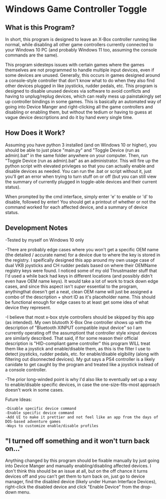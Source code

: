# Windows Game Controller Toggle

What is this Program?
---------------------
In short, this program is designed to leave an X-Box controller running like normal, while disabling all other game controllers currently connected to your Windows 10 PC (and probably Windows 11 too, assuming the console commands are the same).

This program sidesteps issues with certain games where the games themselves are not programmed to handle multiple input devices, even if some devices are unused. Generally, this occurs in games designed around a console-style controller that don't know what to do when they also find other devices plugged in like joysticks, rudder pedals, etc. This program is designed to disable unused devices via software to avoid conflicts and having to unplug/replug devices, which can really mess up painstakingly set up controller bindings in some games. This is basically an automated way of going into Device Manger and right-clicking all the game controllers and disabling or enabling them, but without the tedium or having to guess at vague device descriptions and do it by hand every single time.


How Does it Work?
------------------
Assuming you have python 3 installed (and on Windows 10 or higher), you should be able to just place "main.py" and "Toggle Device (run as admin).bat" in the same folder anywhere on your computer. Then, run "Toggle Device (run as admin).bat" as an administrator. This will fire up the python script with elevated privleges so that you can actually enable and disable devices as needed. You can run the .bat or script without it, just you'll get an error when trying to turn stuff on or off (but you can still view the summary of currently plugged in toggle-able devices and their current status).

When prompted by the cmd interface, simply enter 'e' to enable or 'd' to disable, followed by enter! You should get a printout of whether or not the command worked for each affected device, and a summary of device status.


Development Notes
-----------------

-Tested by myself on Windows 10 only

-There are probably edge cases where you won't get a specific OEM name (the detailed / accurate name) for a device due to where the key is stored in the registry. I speifically designed this app around my own usage case of dual VKB joysticks and CH rudder pedals based on where their OEMName registry keys were found. I noticed some of my old Thrustmaster stuff that I'd used a while back had keys in different locations (and possibly didn't even have OEM name keys). It would take a lot of work to track down edge cases, and since this aspect isn't *super* essential to the program, anythingthat doesn't get a neat, clean OEM name will just be assigned a combo of the description + short ID as it's placeholder name. This should be functional enough for edge cases to at least get some idea of what device they represent.

-I believe that most x-box style controllers should be skipped by this app (as intended). My own blutooth X-Box One controller shows up with the description of "Bluetooth XINPUT compatible input device" so I am currently operating off the assumptiont that controller style xinput devices are similarly described. That said, if for some reason their official description is "HID-compliant game controller" this program WILL treat them like a joystick and enable/disable them, as this is the filter I use to detect joysticks, rudder pedals, etc. for enable/disable elgibility (along with filtering out disonnected devices). My gut says a PS4 controller is a likely canidate to get caught by the program and treated like a joystick instead of a console controller.

-The prior long-winded point is why I'd also like to eventually set up a way to enable/disable specific devices, in case the one-size-fits-most approach doesn't work in some cases.
    

Future Ideas:

    -Disable specific device command
    -Enable specific device command
    -Add UI to make it prettier and not feel like an app from the days of DOS-based adventure games
    -Ways to customize enable/disable profiles
    

"I turned off something and it won't turn back on..."
-----------------------------------------------------
Anything changed by this program should be fixable manually by just going into Device Manger and manually enabling/disabling affected devices. I don't think this should be an issue at all, but on the off chance it turns devices off and you can't get them to turn back on, just go to device manager, find the disabled device (likely under Human Interface Devices), right-click the disabled device and click "Enable Device" from the drop-down menu.
